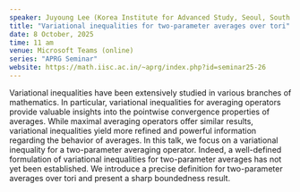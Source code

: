 ```yaml
---
speaker: Juyoung Lee (Korea Institute for Advanced Study, Seoul, South Korea)
title: "Variational inequalities for two-parameter averages over tori"
date: 8 October, 2025
time: 11 am
venue: Microsoft Teams (online)
series: "APRG Seminar"
website: https://math.iisc.ac.in/~aprg/index.php?id=seminar25-26
---
```


Variational inequalities have been extensively studied in various branches of mathematics. In particular, variational inequalities for averaging operators provide valuable
insights into the pointwise convergence properties of averages. While maximal averaging operators offer similar results, variational inequalities yield more refined and
powerful information regarding the behavior of averages. In this talk, we focus on a variational inequality for a two-parameter averaging operator. Indeed, a well-defined
formulation of variational inequalities for two-parameter averages has not yet been established. We introduce a precise definition for two-parameter averages over tori and
present a sharp boundedness result.
